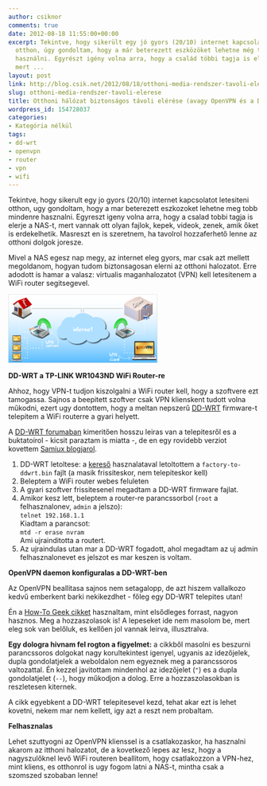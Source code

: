 ```yaml
---
author: csiknor
comments: true
date: 2012-08-18 11:55:00+00:00
excerpt: Tekintve, hogy sikerült egy jó gyors (20/10) internet kapcsolatot létesíteni
  otthon, úgy gondoltam, hogy a már beterezett eszközöket lehetne még több mindenre
  használni. Egyrészt igény volna arra, hogy a család többi tagja is elérje a NAS-t,
  mert ...
layout: post
link: http://blog.csik.net/2012/08/18/otthoni-media-rendszer-tavoli-elerese/
slug: otthoni-media-rendszer-tavoli-elerese
title: Otthoni hálózat biztonságos távoli elérése (avagy OpenVPN és a DD-WRT)
wordpress_id: 154728037
categories:
- Kategória nélkül
tags:
- dd-wrt
- openvpn
- router
- vpn
- wifi
---
```


Tekintve, hogy sikerult egy jo gyors (20/10) internet kapcsolatot letesiteni otthon, ugy gondoltam, hogy a mar beterezett eszkozoket lehetne meg tobb mindenre hasznalni. Egyreszt igeny volna arra, hogy a csalad tobbi tagja is elerje a NAS-t, mert vannak ott olyan fajlok, kepek, videok, zenek, amik őket is erdekelhetik. Masreszt en is szeretnem, ha tavolrol hozzaferhető lenne az otthoni dolgok joresze.

Mivel a NAS egesz nap megy, az internet eleg gyors, mar csak azt mellett megoldanom, hogyan tudom biztonsagosan elerni az otthoni halozatot. Erre adodott is hamar a valasz: virtualis maganhalozatot (VPN) kell letesitenem a WiFi router segitsegevel.

[![Vpngraphic_final51](/images/vpngraphic_final51-scaled1000-w=300.png)](/images/vpngraphic_final51-scaled1000.png)

**DD-WRT a TP-LINK WR1043ND WiFi Router-re**

Ahhoz, hogy VPN-t tudjon kiszolgalni a WiFi router kell, hogy a szoftvere ezt tamogassa. Sajnos a beepitett szoftver csak VPN klienskent tudott volna műkodni, ezert ugy dontottem, hogy a meltan nepszerű [DD-WRT](http://www.dd-wrt.com) firmware-t telepitem a WiFi routerre a gyari helyett.

A [DD-WRT forumaban](http://www.dd-wrt.com/wiki/index.php/Installation) kimeritően hosszu leiras van a telepitesről es a buktatoirol - kicsit paraztam is miatta -, de en egy rovidebb verziot kovettem [Samiux blogjarol](http://samiux.blogspot.hu/2010/03/howto-dd-wrt-on-tp-link-tl-wr1043nd.html?m=1).

  1. DD-WRT letoltese: a [kereső](http://www.dd-wrt.com/site/support/router-database) hasznalataval letoltottem a `factory-to-ddwrt.bin` fajlt (a masik frissiteskor, nem telepiteskor kell)
  2. Beleptem a WiFi router webes feluleten
  3. A gyari szoftver frissitesenel megadtam a DD-WRT firmware fajlat.
  4. Amikor kesz lett, beleptem a router-re parancssorbol (`root` a felhasznalonev, `admin` a jelszo):  
`telnet 192.168.1.1`  
Kiadtam a parancsot:  
`mtd -r erase nvram`  
Ami ujrainditotta a routert.
  5. Az ujraindulas utan mar a DD-WRT fogadott, ahol megadtam az uj admin felhasznalonevet es jelszot es mar keszen is voltam.

**OpenVPN daemon konfiguralas a DD-WRT-ben**

Az OpenVPN beallitasa sajnos nem setagalopp, de azt hiszem vallalkozo kedvű emberkent barki nekikezdhet - főleg egy DD-WRT telepites utan!

Én a [How-To Geek cikket](http://www.howtogeek.com/64433/how-to-install-and-configure-openvpn-on-your-dd-wrt-router/) hasznaltam, mint elsődleges forrast, nagyon hasznos. Meg a hozzaszolasok is! A lepeseket ide nem masolom be, mert eleg sok van belőluk, es kellően jol vannak leirva, illusztralva.

**Egy dologra hivnam fel rogton a figyelmet:** a cikkből masolni es beszurni parancssoros dolgokat nagy korultekintest igenyel, ugyanis az idezőjelek, dupla gondolatjelek a weboldalon nem egyeznek meg a parancssoros valtozattal. Én kezzel javitottam mindenhol az idezőjelet (`"`) es a dupla gondolatjelet (`--`), hogy műkodjon a dolog. Erre a hozzaszolasokban is reszletesen kiternek.

A cikk egyebkent a DD-WRT telepitesevel kezd, tehat akar ezt is lehet kovetni, nekem mar nem kellett, igy azt a reszt nem probaltam.

**Felhasznalas**

Lehet szuttyogni az OpenVPN klienssel is a csatlakozaskor, ha hasznalni akarom az itthoni halozatot, de a kovetkező lepes az lesz, hogy a nagyszulőknel levő WiFi routeren beallitom, hogy csatlakozzon a VPN-hez, mint kliens, es otthonrol is ugy fogom latni a NAS-t, mintha csak a szomszed szobaban lenne!
